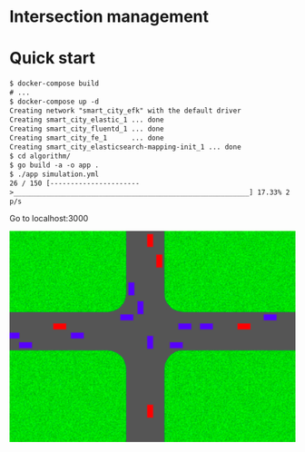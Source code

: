# Intersection management

# Quick start

```
$ docker-compose build
# ...
$ docker-compose up -d
Creating network "smart_city_efk" with the default driver
Creating smart_city_elastic_1 ... done
Creating smart_city_fluentd_1 ... done
Creating smart_city_fe_1      ... done
Creating smart_city_elasticsearch-mapping-init_1 ... done
$ cd algorithm/
$ go build -a -o app .
$ ./app simulation.yml 
26 / 150 [---------------------->__________________________________________________________] 17.33% 2 p/s
```

Go to localhost:3000

![](aim_in_action.gif)


